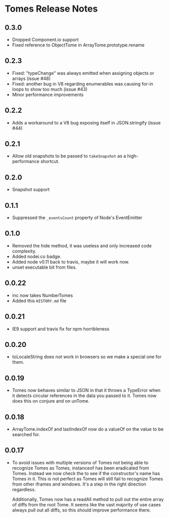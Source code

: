 # Tomes Release Notes

## 0.3.0
 * Dropped Component.io support
 * Fixed reference to ObjectTome in ArrayTome.prototype.rename

## 0.2.3
 * Fixed: "typeChange" was always emitted when assigning objects or arrays (issue #48)
 * Fixed: another bug in V8 regarding enumerables was causing for-in loops to show too much (issue #43)
 * Minor performance improvements

## 0.2.2
 * Adds a workaround to a V8 bug exposing itself in JSON.stringify (issue #44)

## 0.2.1
 * Allow old snapshots to be passed to `takeSnapshot` as a high-performance shortcut.

## 0.2.0
 * Snapshot support

## 0.1.1
 * Suppressed the `_eventsCount` property of Node's EventEmitter

## 0.1.0
 * Removed the hide method, it was useless and only increased code complexity.
 * Added nodei.co badge.
 * Added node v0.11 back to travis, maybe it will work now.
 * unset executable bit from files.

## 0.0.22
 * inc now takes NumberTomes
 * Added this `HISTORY.md` file

## 0.0.21
 * IE9 support and travis fix for npm horribleness

## 0.0.20
 * toLocaleString does not work in browsers so we make a special one for them.

## 0.0.19
 * Tomes now behaves similar to JSON in that it throws a TypeError when it detects circular
   references in the data you passed to it. Tomes now does this on conjure and on unTome.

## 0.0.18
 * ArrayTome.indexOf and lastIndexOf now do a valueOf on the value to be searched for.

## 0.0.17
 * To avoid issues with multiple versions of Tomes not being able to recognize Tomes as Tomes,
   instanceof has been eradicated from Tomes. Instead we now check the to see if the constructor's
   name has Tomes in it. This is not perfect as Tomes will still fail to recognize Tomes from other
   iframes and windows. It's a step in the right direction regardless.

   Additionally, Tomes now has a readAll method to pull out the entire array of diffs from the root
   Tome. It seems like the vast majority of use cases always pull out all diffs, so this should
   improve performance there.
